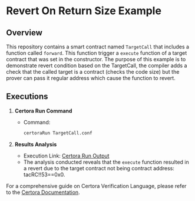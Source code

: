 # Revert On Return Size Example

## Overview
This repository contains a smart contract named `TargetCall` that includes a function called `forward`. This function trigger a `execute` function of a target contract that was set in the constructor. The purpose of this example is to demonstrate revert condition based on the TargetCall,
the compiler adds a check that the called target is a contract (checks the code size) but the prover can pass it regular address which cause the function to revert.

## Executions

1. **Certora Run Command**
    - Command:
        ```bash
        certoraRun TargetCall.conf
        ```

2. **Results Analysis**
    - Execution Link: [Certora Run Output](https://prover.certora.com/output/1512/4fe1e430860341aeb29dd19aa47c5e5e?anonymousKey=b49ee3115e09aad558bfd6f27ee974e2c4233e40)
    - The analysis conducted reveals that the `execute` function resulted in a revert due to the target contract not being contract address: tacRC!!53==0x0.

For a comprehensive guide on Certora Verification Language, please refer to the [Certora Documentation](https://docs.certora.com).